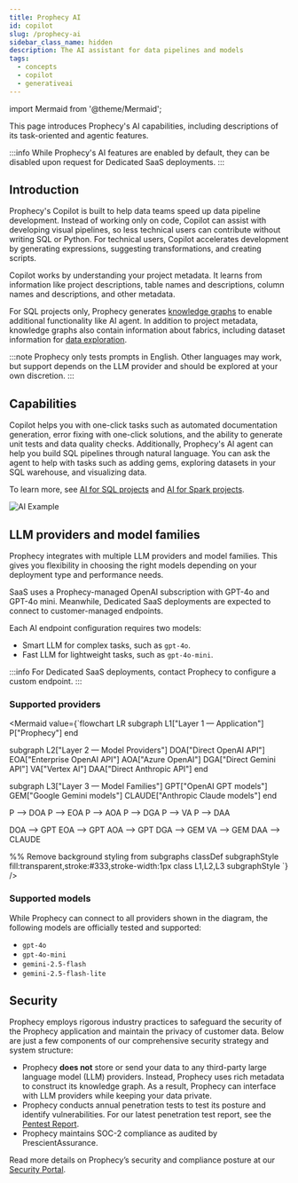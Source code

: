 ```yaml
---
title: Prophecy AI
id: copilot
slug: /prophecy-ai
sidebar_class_name: hidden
description: The AI assistant for data pipelines and models
tags:
  - concepts
  - copilot
  - generativeai
---
```


import Mermaid from '@theme/Mermaid';

This page introduces Prophecy's AI capabilities, including descriptions of its task-oriented and agentic features.

:::info
While Prophecy's AI features are enabled by default, they can be disabled upon request for Dedicated SaaS deployments.
:::

## Introduction

Prophecy's Copilot is built to help data teams speed up data pipeline development. Instead of working only on code, Copilot can assist with developing visual pipelines, so less technical users can contribute without writing SQL or Python. For technical users, Copilot accelerates development by generating expressions, suggesting transformations, and creating scripts.

Copilot works by understanding your project metadata. It learns from information like project descriptions, table names and descriptions, column names and descriptions, and other metadata.

For SQL projects only, Prophecy generates [knowledge graphs](/knowledge-graph) to enable additional functionality like AI agent. In addition to project metadata, knowledge graphs also contain information about fabrics, including dataset information for [data exploration](/analysts/ai-explore).

:::note
Prophecy only tests prompts in English. Other languages may work, but support depends on the LLM provider and should be explored at your own discretion.
:::

## Capabilities

Copilot helps you with one-click tasks such as automated documentation generation, error fixing with one-click solutions, and the ability to generate unit tests and data quality checks. Additionally, Prophecy's AI agent can help you build SQL pipelines through natural language. You can ask the agent to help with tasks such as adding gems, exploring datasets in your SQL warehouse, and visualizing data.

To learn more, see [AI for SQL projects](/analysts/ai-features) and [AI for Spark projects](/engineers/copilot).

![AI Example](img/agent-chat.gif)

## LLM providers and model families

Prophecy integrates with multiple LLM providers and model families. This gives you flexibility in choosing the right models depending on your deployment type and performance needs.

SaaS uses a Prophecy-managed OpenAI subscription with GPT-4o and GPT-4o mini. Meanwhile, Dedicated SaaS deployments are expected to connect to customer-managed endpoints.

Each AI endpoint configuration requires two models:

- Smart LLM for complex tasks, such as `gpt-4o`.
- Fast LLM for lightweight tasks, such as `gpt-4o-mini`.

:::info
For Dedicated SaaS deployments, contact Prophecy to configure a custom endpoint.
:::

### Supported providers

<Mermaid
value={`flowchart LR
subgraph L1["Layer 1 — Application"]
P["Prophecy"]
end

subgraph L2["Layer 2 — Model Providers"]
DOA["Direct OpenAI API"]
EOA["Enterprise OpenAI API"]
AOA["Azure OpenAI"]
DGA["Direct Gemini API"]
VA["Vertex AI"]
DAA["Direct Anthropic API"]
end

subgraph L3["Layer 3 — Model Families"]
GPT["OpenAI GPT models"]
GEM["Google Gemini models"]
CLAUDE["Anthropic Claude models"]
end

P --> DOA
P --> EOA
P --> AOA
P --> DGA
P --> VA
P --> DAA

DOA --> GPT
EOA --> GPT
AOA --> GPT
DGA --> GEM
VA --> GEM
DAA --> CLAUDE

%% Remove background styling from subgraphs
classDef subgraphStyle fill:transparent,stroke:#333,stroke-width:1px
class L1,L2,L3 subgraphStyle
`}
/>

### Supported models

While Prophecy can connect to all providers shown in the diagram, the following models are officially tested and supported:

- `gpt-4o`
- `gpt-4o-mini`
- `gemini-2.5-flash`
- `gemini-2.5-flash-lite`

## Security

Prophecy employs rigorous industry practices to safeguard the security of the Prophecy application and maintain the privacy of customer data. Below are just a few components of our comprehensive security strategy and system structure:

- Prophecy **does not** store or send your data to any third-party large language model (LLM) providers. Instead, Prophecy uses rich metadata to construct its knowledge graph. As a result, Prophecy can interface with LLM providers while keeping your data private.
- Prophecy conducts annual penetration tests to test its posture and identify vulnerabilities. For our latest penetration test report, see the [Pentest Report](https://security.prophecy.io/?itemUid=722b9671-c0d5-4a19-a5f7-0ad8fd81307c&source=click).
- Prophecy maintains SOC-2 compliance as audited by PrescientAssurance.

Read more details on Prophecy’s security and compliance posture at our [Security Portal](https://security.prophecy.io/).
